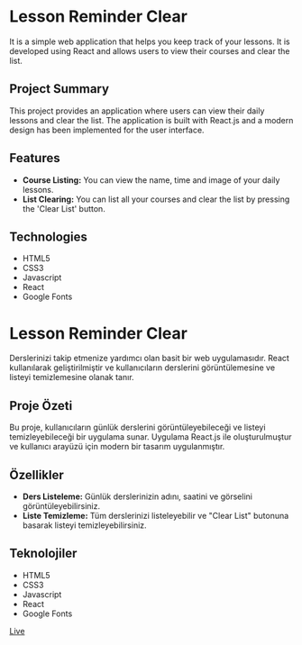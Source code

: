 # Lesson Reminder Clear

It is a simple web application that helps you keep track of your lessons. It is developed using React and allows users to view their courses and clear the list.

## Project Summary

This project provides an application where users can view their daily lessons and clear the list. The application is built with React.js and a modern design has been implemented for the user interface.

## Features

- **Course Listing:** You can view the name, time and image of your daily lessons.
- **List Clearing:** You can list all your courses and clear the list by pressing the 'Clear List' button.

## Technologies

- HTML5
- CSS3
- Javascript
- React
- Google Fonts

# Lesson Reminder Clear

Derslerinizi takip etmenize yardımcı olan basit bir web uygulamasıdır. React kullanılarak geliştirilmiştir ve kullanıcıların derslerini görüntülemesine ve listeyi temizlemesine olanak tanır.

## Proje Özeti

Bu proje, kullanıcıların günlük derslerini görüntüleyebileceği ve listeyi temizleyebileceği bir uygulama sunar. Uygulama React.js ile oluşturulmuştur ve kullanıcı arayüzü için modern bir tasarım uygulanmıştır.

## Özellikler

- **Ders Listeleme:** Günlük derslerinizin adını, saatini ve görselini görüntüleyebilirsiniz.
- **Liste Temizleme:** Tüm derslerinizi listeleyebilir ve "Clear List" butonuna basarak listeyi temizleyebilirsiniz.

## Teknolojiler

- HTML5
- CSS3
- Javascript
- React
- Google Fonts

[Live](https://fy-lesson-reminder-clear.netlify.app/)
